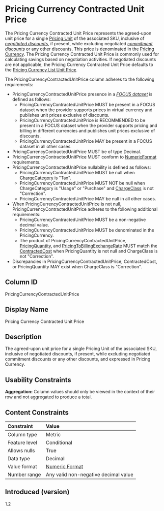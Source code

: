 # Pricing Currency Contracted Unit Price

The Pricing Currency Contracted Unit Price represents the agreed-upon unit price for a single [Pricing Unit](#pricingunit) of the associated SKU, inclusive of [*negotiated discounts*](#glossary:negotiated-discount), if present, while excluding negotiated [*commitment discounts*](#glossary:commitment-discount) or any other discounts. This price is denominated in the [Pricing Currency](#pricingcurrency). The Pricing Currency Contracted Unit Price is commonly used for calculating savings based on negotiation activities. If negotiated discounts are not applicable, the Pricing Currency Contracted Unit Price defaults to the [Pricing Currency List Unit Price](#pricingcurrencylistunitprice).

The PricingCurrencyContractedUnitPrice column adheres to the following requirements:

* PricingCurrencyContractedUnitPrice presence in a [*FOCUS dataset*](#glossary:FOCUS-dataset) is defined as follows:
  * PricingCurrencyContractedUnitPrice MUST be present in a FOCUS dataset when the provider supports prices in virtual currency and publishes unit prices exclusive of discounts.
  * PricingCurrencyContractedUnitPrice is RECOMMENDED to be present in a FOCUS dataset when the provider supports pricing and billing in different currencies and publishes unit prices exclusive of discounts.
  * PricingCurrencyContractedUnitPrice MAY be present in a FOCUS dataset in all other cases.
* PricingCurrencyContractedUnitPrice MUST be of type Decimal.
* PricingCurrencyContractedUnitPrice MUST conform to [NumericFormat](#numericformat) requirements.
* PricingCurrencyContractedUnitPrice nullability is defined as follows:
  * PricingCurrencyContractedUnitPrice MUST be null when [ChargeCategory](#chargecategory) is "Tax".
  * PricingCurrencyContractedUnitPrice MUST NOT be null when ChargeCategory is "Usage" or "Purchase" and [ChargeClass](#chargeclass) is not "Correction".
  * PricingCurrencyContractedUnitPrice MAY be null in all other cases.
* When PricingCurrencyContractedUnitPrice is not null, PricingCurrencyContractedUnitPrice adheres to the following additional requirements:
  * PricingCurrencyContractedUnitPrice MUST be a non-negative decimal value.
  * PricingCurrencyContractedUnitPrice MUST be denominated in the PricingCurrency.
  * The product of PricingCurrencyContractedUnitPrice, [PricingQuantity](#pricingquantity), and [PricingToBillingExchangeRate](#pricingtobillingexchangerate) MUST match the [ContractedCost](#contractedcost) when PricingQuantity is not null and ChargeClass is not "Correction".
* Discrepancies in PricingCurrencyContractedUnitPrice, ContractedCost, or PricingQuantity MAY exist when ChargeClass is "Correction".

## Column ID

PricingCurrencyContractedUnitPrice

## Display Name

Pricing Currency Contracted Unit Price

## Description

The agreed-upon unit price for a single Pricing Unit of the associated SKU, inclusive of negotiated discounts, if present, while excluding negotiated commitment discounts or any other discounts, and expressed in Pricing Currency.

## Usability Constraints

**Aggregation:** Column values should only be viewed in the context of their row and not aggregated to produce a total.

## Content Constraints

| Constraint      | Value                                |
|:----------------|:-------------------------------------|
| Column type     | Metric                               |
| Feature level   | Conditional                          |
| Allows nulls    | True                                 |
| Data type       | Decimal                              |
| Value format    | [Numeric Format](#numericformat)     |
| Number range    | Any valid non-negative decimal value |

## Introduced (version)

1.2
